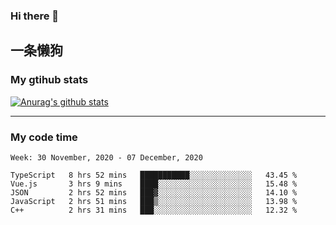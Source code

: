 ### Hi there 👋

## 一条懒狗
<!--
**kiss-me-quickly/kiss-me-quickly** is a ✨ _special_ ✨ repository because its `README.md` (this file) appears on your GitHub profile.

Here are some ideas to get you started:

- 🔭 I’m currently working on ...
- 🌱 I’m currently learning ...
- 👯 I’m looking to collaborate on ...
- 🤔 I’m looking for help with ...
- 💬 Ask me about ...
- 📫 How to reach me: ...
- 😄 Pronouns: ...
- ⚡ Fun fact: ...
-->


### My gtihub stats

[![Anurag's github stats](https://github-readme-stats.vercel.app/api?username=kiss-me-quickly)](https://github.com/anuraghazra/github-readme-stats)

***

### My code time

<!--START_SECTION:waka-->
```text
Week: 30 November, 2020 - 07 December, 2020

TypeScript   8 hrs 52 mins   ███████████░░░░░░░░░░░░░░   43.45 % 
Vue.js       3 hrs 9 mins    ████░░░░░░░░░░░░░░░░░░░░░   15.48 % 
JSON         2 hrs 52 mins   ███▓░░░░░░░░░░░░░░░░░░░░░   14.10 % 
JavaScript   2 hrs 51 mins   ███▒░░░░░░░░░░░░░░░░░░░░░   13.98 % 
C++          2 hrs 31 mins   ███░░░░░░░░░░░░░░░░░░░░░░   12.32 % 
```
<!--END_SECTION:waka-->
